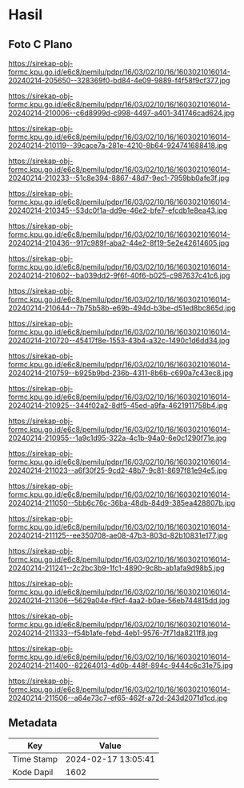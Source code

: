 # Hasil

## Foto C Plano

https://sirekap-obj-formc.kpu.go.id/e6c8/pemilu/pdpr/16/03/02/10/16/1603021016014-20240214-205650--328369f0-bd84-4e09-9889-f4f58f9cf377.jpg

https://sirekap-obj-formc.kpu.go.id/e6c8/pemilu/pdpr/16/03/02/10/16/1603021016014-20240214-210006--c6d8999d-c998-4497-a401-341746cad624.jpg

https://sirekap-obj-formc.kpu.go.id/e6c8/pemilu/pdpr/16/03/02/10/16/1603021016014-20240214-210119--39cace7a-281e-4210-8b64-924741688418.jpg

https://sirekap-obj-formc.kpu.go.id/e6c8/pemilu/pdpr/16/03/02/10/16/1603021016014-20240214-210233--51c8e394-8867-48d7-9ec1-7959bb0afe3f.jpg

https://sirekap-obj-formc.kpu.go.id/e6c8/pemilu/pdpr/16/03/02/10/16/1603021016014-20240214-210345--53dc0f1a-dd9e-46e2-bfe7-efcdb1e8ea43.jpg

https://sirekap-obj-formc.kpu.go.id/e6c8/pemilu/pdpr/16/03/02/10/16/1603021016014-20240214-210436--917c989f-aba2-44e2-8f19-5e2e42614605.jpg

https://sirekap-obj-formc.kpu.go.id/e6c8/pemilu/pdpr/16/03/02/10/16/1603021016014-20240214-210602--ba039dd2-9f6f-40f6-b025-c987637c41c6.jpg

https://sirekap-obj-formc.kpu.go.id/e6c8/pemilu/pdpr/16/03/02/10/16/1603021016014-20240214-210644--7b75b58b-e69b-494d-b3be-d51ed8bc865d.jpg

https://sirekap-obj-formc.kpu.go.id/e6c8/pemilu/pdpr/16/03/02/10/16/1603021016014-20240214-210720--45417f8e-1553-43b4-a32c-1490c1d6dd34.jpg

https://sirekap-obj-formc.kpu.go.id/e6c8/pemilu/pdpr/16/03/02/10/16/1603021016014-20240214-210759--b925b9bd-236b-4311-8b6b-c690a7c43ec8.jpg

https://sirekap-obj-formc.kpu.go.id/e6c8/pemilu/pdpr/16/03/02/10/16/1603021016014-20240214-210925--344f02a2-8df5-45ed-a9fa-4621911758b4.jpg

https://sirekap-obj-formc.kpu.go.id/e6c8/pemilu/pdpr/16/03/02/10/16/1603021016014-20240214-210955--1a9c1d95-322a-4c1b-94a0-6e0c1290f71e.jpg

https://sirekap-obj-formc.kpu.go.id/e6c8/pemilu/pdpr/16/03/02/10/16/1603021016014-20240214-211023--a6f30f25-9cd2-48b7-9c81-8697f81e94e5.jpg

https://sirekap-obj-formc.kpu.go.id/e6c8/pemilu/pdpr/16/03/02/10/16/1603021016014-20240214-211050--5bb6c76c-36ba-48db-84d9-385ea428807b.jpg

https://sirekap-obj-formc.kpu.go.id/e6c8/pemilu/pdpr/16/03/02/10/16/1603021016014-20240214-211125--ee350708-ae08-47b3-803d-82b10831e177.jpg

https://sirekap-obj-formc.kpu.go.id/e6c8/pemilu/pdpr/16/03/02/10/16/1603021016014-20240214-211241--2c2bc3b9-1fc1-4890-9c8b-ab1afa9d98b5.jpg

https://sirekap-obj-formc.kpu.go.id/e6c8/pemilu/pdpr/16/03/02/10/16/1603021016014-20240214-211306--5629a04e-f9cf-4aa2-b0ae-56eb744815dd.jpg

https://sirekap-obj-formc.kpu.go.id/e6c8/pemilu/pdpr/16/03/02/10/16/1603021016014-20240214-211333--f54b1afe-febd-4eb1-9576-7f71da8211f8.jpg

https://sirekap-obj-formc.kpu.go.id/e6c8/pemilu/pdpr/16/03/02/10/16/1603021016014-20240214-211400--82264013-4d0b-448f-894c-9444c6c31e75.jpg

https://sirekap-obj-formc.kpu.go.id/e6c8/pemilu/pdpr/16/03/02/10/16/1603021016014-20240214-211506--a64e73c7-ef65-462f-a72d-243d2071d1cd.jpg


## Metadata

| Key        | Value               |
| ---------- | ------------------- |
| Time Stamp | 2024-02-17 13:05:41 |
| Kode Dapil | 1602                |




